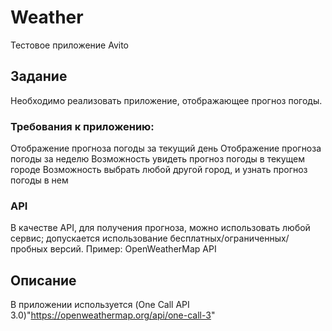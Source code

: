 # Weather
Тестовое приложение Avito

## Задание
Необходимо реализовать приложение, отображающее прогноз погоды.

### Требования к приложению:
Отображение прогноза погоды за текущий день
Отображение прогноза погоды за неделю
Возможность увидеть прогноз погоды в текущем городе
Возможность выбрать любой другой город, и узнать прогноз погоды в нем
### API
В качестве API, для получения прогноза, можно использовать любой сервис; допускается использование бесплатных/ограниченных/пробных версий.
Пример: OpenWeatherMap API

## Описание
В приложении используется (One Call API 3.0)"https://openweathermap.org/api/one-call-3"
